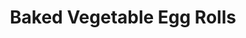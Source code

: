 ---
title: Baked Vegetable Egg Rolls
source: For the love of cooking 
source_url: http://www.fortheloveofcooking.net/2009/04/baked-vegetable-egg-rolls.html
yield: 12-15 rolls
active_time: 20
total_time: 45
tags:
  - asian
  - veg
image: /uploads/VegEggRolls.jpg
ingredients: |-
  * 1 tsp olive oil 
  * 2 cups of savoy cabbage, chopped 
  * 2 cups of shredded carrots 
  * 2 cups of bean sprouts 
  * 1 can of water chestnuts, chopped 
  * 2 tbsp green onions, sliced 
  * 1 tsp fresh ginger, grated 
  * 2 tbsp soy sauce 
  * 1 tbsp corn starch 
  * 1/4 cup water 
  * 14 egg roll wraps 
  * Sweet chili dipping sauce or sweet and sour sauce (for dipping) 
instructions: |-
  1. Heat the olive oil in a large skillet over medium heat. Once hot add the cabbage, sprouts, carrots, chestnuts and ginger to the pan and cook, stirring frequently for 4-5 minutes, until the vegetables just begin to wilt but still remain a little bit crisp. Mix the corn starch with the water and mix thoroughly. Add the corn starch mixture and soy sauce to the pan along with the green onions. Cook for an additional 1-2 minutes or until the sauce thickens. Remove from heat and let cool. 
  2. Place two tablespoons of the cooled mixture on the center of the egg roll wrap. Fold the bottom up over the filling. Next, fold the two sides over, making it look like an envelope, then roll it up like a burrito. 
  3. Preheat the oven to 400 degrees. Spray a baking sheet with cooking spray. Place the rolled up egg rolls on a baking sheet. Once you have rolled them all, spray the top of each egg roll with cooking spray. 
  4. Place in the oven and bake for 8-10 minutes then turn them over. Bake for an additional 5-7 minutes or until crispy and golden brown. Serve with sweet chili sauce or sweet and sour sauce. Enjoy. 
---